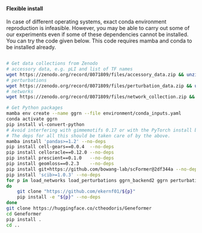 
#### Flexible install

In case of different operating systems, exact conda environment reproduction is infeasible. However, you may be able to carry out some of our experiments even if some of these dependencies cannot be installed. You can try the code given below. This code requires mamba and conda to be installed already.

```bash

# Get data collections from Zenodo 
# accessory data, e.g. pLI and list of TF names
wget https://zenodo.org/record/8071809/files/accessory_data.zip && unzip accessory_data.zip &
# perturbations 
wget https://zenodo.org/record/8071809/files/perturbation_data.zip && unzip perturbation_data.zip &
# networks
wget https://zenodo.org/record/8071809/files/network_collection.zip && unzip network_collection.zip &

# Get Python packages
mamba env create --name ggrn --file environment/conda_inputs.yaml
conda activate ggrn
pip install vl-convert-python
# Avoid interfering with gimmemotifs 0.17 or with the PyTorch install by using --no-deps
# The deps for all this should be taken care of by the above.
mamba install 'pandas>=1.2' --no-deps
pip install cell-gears==0.0.4  --no-deps
pip install celloracle==0.12.0 --no-deps
pip install prescient==0.1.0   --no-deps 
pip install geomloss==0.2.3    --no-deps 
pip install git+https://github.com/bowang-lab/scFormer@2df344a --no-deps
pip install 'scib>=1.0.3' --no-deps
for p in load_networks load_perturbations ggrn_backend2 ggrn perturbation_benchmarking_package geneformer_embeddings
do
    git clone "https://github.com/ekernf01/${p}"
    pip install -e "${p}" --no-deps 
done
git clone https://huggingface.co/ctheodoris/Geneformer
cd Geneformer
pip install .
cd ..
```
